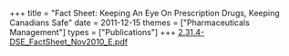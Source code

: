 +++
title = "Fact Sheet: Keeping An Eye On Prescription Drugs, Keeping Canadians Safe"
date = 2011-12-15
themes = ["Pharmaceuticals Management"]
types = ["Publications"]
+++
[2.31.4-DSE_FactSheet_Nov2010_E.pdf](/files/2.31.4-DSE_FactSheet_Nov2010_E.pdf)

